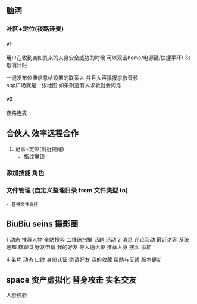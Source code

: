 ## 脑洞

### 社区+定位(夜路连麦)
#### v1
用户在收到突如其来的人身安全威胁的时候 
可以双击home/电源键/快捷手环/
3s取消计时

一键发布位置信息给设置的联系人 并且大声播报求救音频  
app广场就是一张地图  如果附近有人求救就会闪烁  
#### v2
夜路连麦

## 合伙人 效率远程合作
1. 记事+定位(附近提醒)
   * 指纹屏锁
### 添加技能 角色
### 文件管理 (自定义整理目录 from 文件类型 to)
    - 各种文件支持
    
## BiuBiu seins 摄影圈

1  动态 推荐人物 全站搜索 二维码扫描
   话题 
   活动 
2  消息 评论互动 最近访客 系统通知
   群聊
3  好友申请 我的好友 导入通讯录 推荐人脉 搜索 添加

4 名片 动态 口碑
  身份认证
  邀请好友
  我的收藏
  帮助与反馈 
  版本更新

## space 资产虚拟化 替身攻击 实名交友
人脸校验
